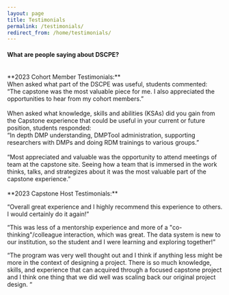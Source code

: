 ```yaml
---
layout: page
title: Testimonials
permalink: /testimonials/
redirect_from: /home/testimonials/
---
```

#### What are people saying about DSCPE?
<br>
**2023 Cohort Member Testimonials:**<br>
When asked what part of the DSCPE was useful, students commented:<br>
“The capstone was the most valuable piece for me. I also appreciated the opportunities to hear from my cohort members.”
<br>
<br>
When asked what knowledge, skills and abilities (KSAs) did you gain from the Capstone experience that could be useful in your current or future position, students responded:<br>
“In depth DMP understanding, DMPTool administration, supporting researchers with DMPs and doing RDM trainings to various groups.”
<br>
<br>
“Most appreciated and valuable was the opportunity to attend meetings of team at the capstone site. Seeing how a team that is immersed in the work thinks, talks, and strategizes about it was the most valuable part of the capstone experience.”
<br>
<br>
**2023 Capstone Host Testimonials:**
<br>

“Overall great experience and I highly recommend this experience to others. I would certainly do it again!”

“This was less of a mentorship experience and more of a "co-thinking"/colleague interaction, which was great. The data system is new to our institution, so the student and I were learning and exploring together!”

“The program was very well thought out and I think if anything less might be more in the context of designing a project. There is so much knowledge, skills, and experience that can acquired through a focused capstone project and I think one thing that we did well was scaling back our original project design. “
